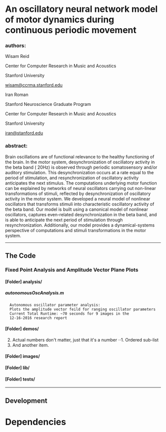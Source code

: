 # An oscillatory neural network model of motor dynamics during continuous periodic movement

### authors:

Wisam Reid

Center for Computer Research in Music and Acoustics

Stanford University

wisam@ccrma.stanford.edu

Iran Roman

Stanford Neuroscience Graduate Program

Center for Computer Research in Music and Acoustics

Stanford University

iran@stanford.edu

### abstract: 

Brain oscillations are of functional relevance to the healthy
functioning of the brain. In the motor system, desynchronization of
oscillatory activity in the beta band ( 20Hz) is observed through
periodic somatosensory and/or auditory stimulation. This
desynchronization occurs at a rate equal to the period of stimulation,
and resynchronization of oscillatory activity anticipates the next
stimulus. The computations underlying motor function can be explained by
networks of neural oscillators carrying out non-linear transformations
of stimuli, reflected by desynchronization of oscillatory activity in
the motor system. We developed a neural model of nonlinear oscillators
that transforms stimuli into characteristic oscillatory activity of the
beta band. Our model is built using a canonical model of nonlinear
oscillators, captures even-related desynchronization in the beta band,
and is able to anticipate the next period of stimulation through
resynchronization. Additionally, our model provides a dynamical-systems
perspective of computations and stimuli transformations in the motor system.

-----  

## The Code
### Fixed Point Analysis and Amplitude Vector Plane Plots 
#### [Folder] analysis/

##### autonomousOscAnalysis.m

      Autonomous oscillator parameter analysis:      
      Plots the amplitude vector feild for ranging oscillator parameters
      Current Total Runtime: ~70 seconds for 9 images in the 
      12-16-2016 research report

#### [Folder] demos/
2. Actual numbers don't matter, just that it's a number
⋅⋅1. Ordered sub-list
4. And another item.
#### [Folder] images/
#### [Folder] lib/
#### [Folder] tests/

-----

## Development


# Dependencies
